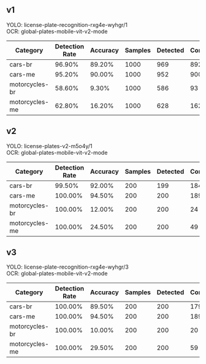 ## v1

YOLO: license-plate-recognition-rxg4e-wyhgr/1  
OCR: global-plates-mobile-vit-v2-mode

| Category       | Detection Rate | Accuracy | Samples | Detected | Correct |
| -------------- | -------------- | -------- | ------- | -------- | ------- |
| cars-br        | 96.90%         | 89.20%   | 1000    | 969      | 892     |
| cars-me        | 95.20%         | 90.00%   | 1000    | 952      | 900     |
| motorcycles-br | 58.60%         | 9.30%    | 1000    | 586      | 93      |
| motorcycles-me | 62.80%         | 16.20%   | 1000    | 628      | 162     |

## v2

YOLO: license-plates-v2-m5o4y/1  
OCR: global-plates-mobile-vit-v2-mode

| Category       | Detection Rate | Accuracy | Samples | Detected | Correct |
| -------------- | -------------- | -------- | ------- | -------- | ------- |
| cars-br        | 99.50%         | 92.00%   | 200     | 199      | 184     |
| cars-me        | 100.00%        | 94.50%   | 200     | 200      | 189     |
| motorcycles-br | 100.00%        | 12.00%   | 200     | 200      | 24      |
| motorcycles-me | 100.00%        | 24.50%   | 200     | 200      | 49      |

## v3

YOLO: license-plate-recognition-rxg4e-wyhgr/3  
OCR: global-plates-mobile-vit-v2-mode

| Category       | Detection Rate | Accuracy | Samples | Detected | Correct |
| -------------- | -------------- | -------- | ------- | -------- | ------- |
| cars-br        | 100.00%        | 89.50%   | 200     | 200      | 179     |
| cars-me        | 100.00%        | 94.50%   | 200     | 200      | 189     |
| motorcycles-br | 100.00%        | 10.00%   | 200     | 200      | 20      |
| motorcycles-me | 100.00%        | 29.50%   | 200     | 200      | 59      |
